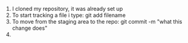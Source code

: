 1. I cloned my repository, it was already set up
2. To start tracking a file i type: git add filename
3. To move from the staging area to the repo: git commit -m "what this change does"
4. 